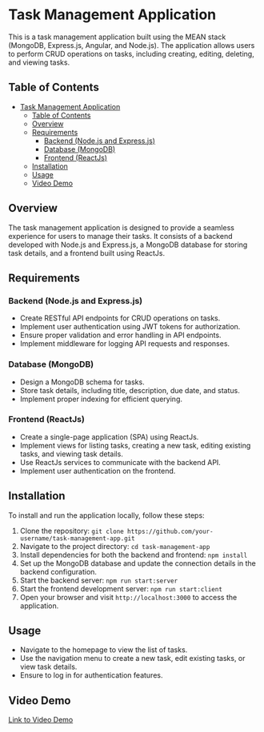 # Task Management Application

This is a task management application built using the MEAN stack (MongoDB, Express.js, Angular, and Node.js). The application allows users to perform CRUD operations on tasks, including creating, editing, deleting, and viewing tasks.

## Table of Contents

- [Task Management Application](#task-management-application)
  - [Table of Contents](#table-of-contents)
  - [Overview](#overview)
  - [Requirements](#requirements)
    - [Backend (Node.js and Express.js)](#backend-nodejs-and-expressjs)
    - [Database (MongoDB)](#database-mongodb)
    - [Frontend (ReactJs)](#frontend-reactjs)
  - [Installation](#installation)
  - [Usage](#usage)
  - [Video Demo](#video-demo)

## Overview

The task management application is designed to provide a seamless experience for users to manage their tasks. It consists of a backend developed with Node.js and Express.js, a MongoDB database for storing task details, and a frontend built using ReactJs.

## Requirements

### Backend (Node.js and Express.js)

- Create RESTful API endpoints for CRUD operations on tasks.
- Implement user authentication using JWT tokens for authorization.
- Ensure proper validation and error handling in API endpoints.
- Implement middleware for logging API requests and responses.

### Database (MongoDB)

- Design a MongoDB schema for tasks.
- Store task details, including title, description, due date, and status.
- Implement proper indexing for efficient querying.

### Frontend (ReactJs)

- Create a single-page application (SPA) using ReactJs.
- Implement views for listing tasks, creating a new task, editing existing tasks, and viewing task details.
- Use ReactJs services to communicate with the backend API.
- Implement user authentication on the frontend.


## Installation

To install and run the application locally, follow these steps:

1. Clone the repository: `git clone https://github.com/your-username/task-management-app.git`
2. Navigate to the project directory: `cd task-management-app`
3. Install dependencies for both the backend and frontend: `npm install`
4. Set up the MongoDB database and update the connection details in the backend configuration.
5. Start the backend server: `npm run start:server`
6. Start the frontend development server: `npm run start:client`
7. Open your browser and visit `http://localhost:3000` to access the application.

## Usage

- Navigate to the homepage to view the list of tasks.
- Use the navigation menu to create a new task, edit existing tasks, or view task details.
- Ensure to log in for authentication features.

## Video Demo

[Link to Video Demo](#)

